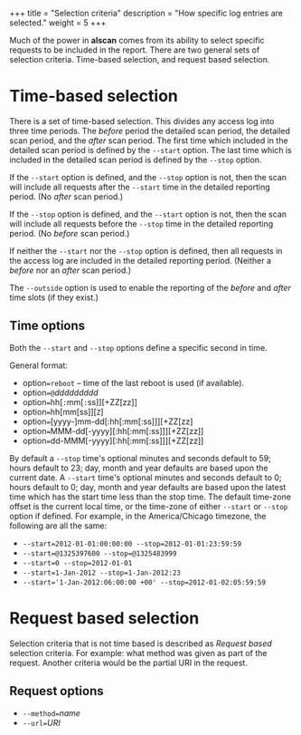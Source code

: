 +++
title = "Selection criteria"
description = "How specific log entries are selected."
weight = 5
+++

Much of the power in **alscan** comes from its ability to select specific requests to be included in the report. There are two general sets of selection criteria. Time-based selection, and request based selection.

# Time-based selection

There is a set of time-based selection. This divides any access log into three time periods. The *before* period the detailed scan period, the detailed scan period, and the *after* scan period. The first time which included in the detailed scan period is defined by the `--start` option. The last time which is included in the detailed scan period is defined by the `--stop` option.

If the `--start` option is defined, and the `--stop` option is not, then the scan will include all requests after the `--start` time in the detailed reporting period. (No *after* scan period.)

If the `--stop` option is defined, and the `--start` option is not, then the scan will include all requests before the `--stop` time in the detailed reporting period. (No *before* scan period.)

If neither the `--start` nor the `--stop` option is defined, then all requests in the access log are included in the detailed reporting period. (Neither a *before* nor an *after* scan period.)

The `--outside` option is used to enable the reporting of the *before* and *after* time slots (if they exist.)

## Time options

Both the `--start` and `--stop` options define a specific second in time.

General format:

* option`=reboot` – time of the last reboot is used (if available).
* option`=@`*ddddddddd*
* option`=`hh[`:`mm[`:`ss]][+ZZ[zz]]
* option`=`hh[mm[ss]][`Z`]
* option`=`[yyyy-]mm-dd[:hh[:mm[:ss]]][+ZZ[zz]
* option`=`MMM-dd[-yyyy][:hh[:mm[:ss]]][+ZZ[zz]]
* option`=`dd-MMM[-yyyy][:hh[:mm[:ss]]][+ZZ[zz]]

By default a `--stop` time's optional minutes and seconds default to 59; hours default to 23; day, month and year defaults are based upon the current date. A `--start` time's optional minutes and seconds default to 0; hours default to 0; day, month and year defaults are based upon the latest time which has the start time less than the stop time. The default time-zone offset is the current local time, or the time-zone of either `--start` or `--stop` option if defined. For example, in the America/Chicago timezone, the following are all the same:

* `--start=2012-01-01:00:00:00 --stop=2012-01-01:23:59:59`
* `--start=@1325397600 --stop=@1325483999`
* `--start=0 --stop=2012-01-01`
* `--start=1-Jan-2012 --stop=1-Jan-2012:23`
* `--start='1-Jan-2012:06:00:00 +00' --stop=2012-01-02:05:59:59`

# Request based selection

Selection criteria that is not time based is described as *Request based* selection criteria. For example: what method was given as part of the request. Another criteria would be the partial URI in the request.

## Request options

* `--method=`*name*
* `--url=`*URI*
